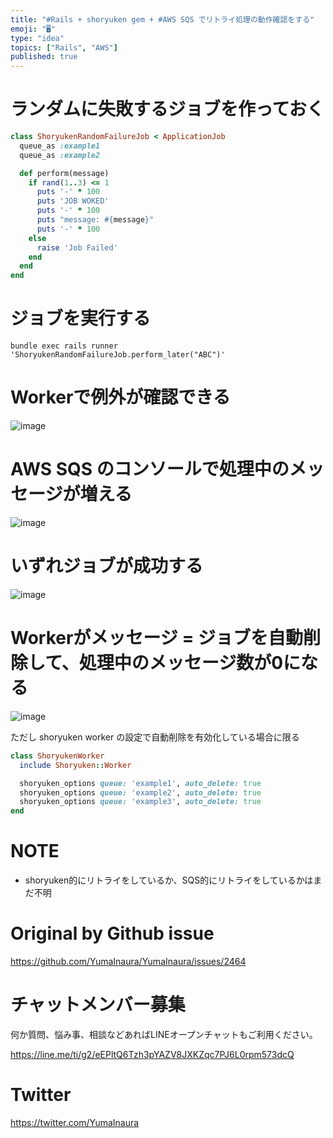 ```yaml
---
title: "#Rails + shoryuken gem + #AWS SQS でリトライ処理の動作確認をする"
emoji: "🖥"
type: "idea"
topics: ["Rails", "AWS"]
published: true
---
```


# ランダムに失敗するジョブを作っておく

```rb
class ShoryukenRandomFailureJob < ApplicationJob
  queue_as :example1
  queue_as :example2

  def perform(message)
    if rand(1..3) <= 1
      puts '-' * 100
      puts 'JOB WOKED'
      puts '-' * 100
      puts "message: #{message}"
      puts '-' * 100
    else
      raise 'Job Failed'
    end
  end
end
```

# ジョブを実行する

```
bundle exec rails runner 'ShoryukenRandomFailureJob.perform_later("ABC")'
```

# Workerで例外が確認できる

![image](https://user-images.githubusercontent.com/13635059/65002437-c0ed2200-d92e-11e9-8ae3-5737b7657929.png)

# AWS SQS のコンソールで処理中のメッセージが増える

![image](https://user-images.githubusercontent.com/13635059/65002436-bf235e80-d92e-11e9-9c5a-a5c602c4a6a4.png)


# いずれジョブが成功する

![image](https://user-images.githubusercontent.com/13635059/65002476-f560de00-d92e-11e9-8fae-2864f842bd26.png)

# Workerがメッセージ = ジョブを自動削除して、処理中のメッセージ数が0になる


![image](https://user-images.githubusercontent.com/13635059/65002496-0dd0f880-d92f-11e9-976c-82c10cbe24cd.png)

ただし shoryuken worker の設定で自動削除を有効化している場合に限る

```rb
class ShoryukenWorker
  include Shoryuken::Worker

  shoryuken_options queue: 'example1', auto_delete: true
  shoryuken_options queue: 'example2', auto_delete: true
  shoryuken_options queue: 'example3', auto_delete: true
end
```

# NOTE

- shoryuken的にリトライをしているか、SQS的にリトライをしているかはまだ不明

# Original by Github issue

https://github.com/YumaInaura/YumaInaura/issues/2464








<!-- Update From Qiita API -->

# チャットメンバー募集


何か質問、悩み事、相談などあればLINEオープンチャットもご利用ください。

https://line.me/ti/g2/eEPltQ6Tzh3pYAZV8JXKZqc7PJ6L0rpm573dcQ





# Twitter


https://twitter.com/YumaInaura


<!-- Update From Qiita API -->



